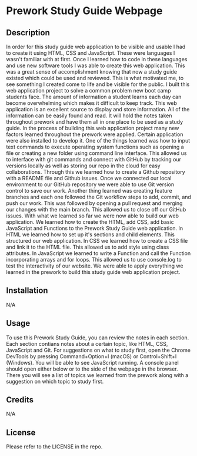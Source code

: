 # Prework Study Guide Webpage

## Description

In order for this study guide web application to be visible and usable I had to create it using HTML, CSS and JavaScript. These were languages I wasn't familiar with at first. Once I learned how to code in these languages and use new software tools I was able to create this web application. This was a great sense of accomplishment knowing that now a study guide existed which could be used and reviewed. This is what motivated me, to see something I created come to life and be visible for the public. 
I built this web application project to solve a common problem new boot camp students face. 
The amount of information a student learns each day can become overwhelming which makes it difficult to keep track. 
This web application is an excellent source to display and store information. All of the information can be easily found and read. It will hold the notes taken throughout prework and have them all in one place to be used as a study guide. 
In the process of building this web application project many new factors learned throughout the prework were applied. Certain application were also installed to develop it. One of the things learned was how to input text commands to execute operating system functions such as opening a file or creating a new folder using command line interface. This allowed us to interface with git commands and connect with GitHub by tracking our versions locally as well as storing our repo in the cloud for easy collaborations. Through this we learned how to create a Github repository with a README file and Github issues. Once we connected our local environment to our GitHub repository we were able to use Git version control to save our work. Another thing learned was creating feature branches and each one followed the Git workflow steps to add, commit, and push our work. This was followed by opening a pull request and merging our changes with the main branch. This allowed us to close off our GitHub issues. With what we learned so far we were now able to build our web application. We learned how to create the HTML, add CSS, add basic JavaScript and Functions to the Prework Study Guide web application. In HTML we learned how to set up it's sections and child elements. This structured our web application. In CSS we learned how to create a CSS file and link it to the HTML file. This allowed us to add style using class attributes. In JavaScript we learned to write a Function and call the Function incorporating arrays and for loops. This allowed us to use console.log to test the interactivity of our website. We were able to apply everything we learned in the prework to build this study guide web application project. 

## Installation

N/A

## Usage

To use this Prework Study Guide, you can review the notes in each section. Each section contians notes about a certain topic, like HTML, CSS, JavaScript and Git. For suggestions on what to study first, open the Chrome DevTools by pressing Command+Option+I (macOS) or Control+Shift+I (Windows). You will be able to see JavaScript running. A console panel should open either below or to the side of the webpage in the browser. There you will see a list of topics we learned from the prework along with a suggestion on which topic to study first.

## Credits

N/A

## License

Please refer to the LICENSE in the repo.